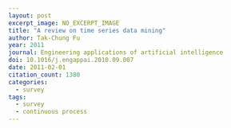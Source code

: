 ```yaml
---
layout: post
excerpt_image: NO_EXCERPT_IMAGE
title: "A review on time series data mining"
author: Tak-Chung Fu
year: 2011
journal: Engineering applications of artificial intelligence
doi: 10.1016/j.engappai.2010.09.007
date: 2011-02-01
citation_count: 1380
categories:
  - survey
tags:
  - survey
  - continuous process
---
```

